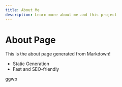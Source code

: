 ```yaml
---
title: About Me
description: Learn more about me and this project
---
```


# About Page

This is the about page generated from Markdown!

- Static Generation
- Fast and SEO-friendly

ggwp